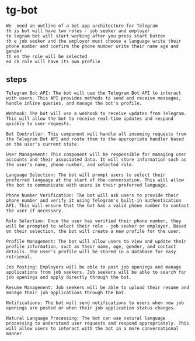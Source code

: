 # tg-bot

    We  need an outline of a bot app architecture for Telegram 
    th is bot will have two roles - job seeker and employer 
    te legram bot will start working after you press start button 
    th e job seeker and the employer must choose a language write their phone number and confirm the phone number write their name age and gender 
    th en the role will be selected
    ea ch role will have its own profile


## steps

    Telegram Bot API: The bot will use the Telegram Bot API to interact with users. This API provides methods to send and receive messages, handle inline queries, and manage the bot's profile.

    Webhook: The bot will use a webhook to receive updates from Telegram. This will allow the bot to receive real-time updates and respond quickly to user requests.

    Bot Controller: This component will handle all incoming requests from the Telegram Bot API and route them to the appropriate handler based on the user's current state.

    User Management: This component will be responsible for managing user accounts and their associated data. It will store information such as the user's name, phone number, and selected role.

    Language Selection: The bot will prompt users to select their preferred language at the start of the conversation. This will allow the bot to communicate with users in their preferred language.

    Phone Number Verification: The bot will ask users to provide their phone number and verify it using Telegram's built-in authentication API. This will ensure that the bot has a valid phone number to contact the user if necessary.

    Role Selection: Once the user has verified their phone number, they will be prompted to select their role - job seeker or employer. Based on their selection, the bot will create a new profile for the user.

    Profile Management: The bot will allow users to view and update their profile information, such as their name, age, gender, and contact details. The user's profile will be stored in a database for easy retrieval.

    Job Posting: Employers will be able to post job openings and manage applications from job seekers. Job seekers will be able to search for job openings and apply directly through the bot.

    Resume Management: Job seekers will be able to upload their resume and manage their job applications through the bot.

    Notifications: The bot will send notifications to users when new job openings are posted or when their job application status changes.

    Natural Language Processing: The bot can use natural language processing to understand user requests and respond appropriately. This will allow users to interact with the bot in a more conversational manner.